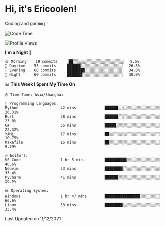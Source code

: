 # Hi, it's Ericoolen!
Coding and gaming！

<!--START_SECTION:waka-->
![Code Time](http://img.shields.io/badge/Code%20Time-131%20hrs%2056%20mins-blue)

![Profile Views](http://img.shields.io/badge/Profile%20Views-2-blue)

**I'm a Night 🦉** 

```text
🌞 Morning    19 commits     ██░░░░░░░░░░░░░░░░░░░░░░░   9.5% 
🌆 Daytime    53 commits     ██████░░░░░░░░░░░░░░░░░░░   26.5% 
🌃 Evening    68 commits     ████████░░░░░░░░░░░░░░░░░   34.0% 
🌙 Night      60 commits     ███████░░░░░░░░░░░░░░░░░░   30.0%

```


📊 **This Week I Spent My Time On** 

```text
⌚︎ Time Zone: Asia/Shanghai

💬 Programming Languages: 
Python                   42 mins             ██████░░░░░░░░░░░░░░░░░░░   26.31% 
Rust                     38 mins             ██████░░░░░░░░░░░░░░░░░░░   23.8% 
C#                       35 mins             █████░░░░░░░░░░░░░░░░░░░░   22.32% 
YAML                     17 mins             ██░░░░░░░░░░░░░░░░░░░░░░░   10.75% 
Makefile                 15 mins             ██░░░░░░░░░░░░░░░░░░░░░░░   9.79%

🔥 Editors: 
VS Code                  1 hr 5 mins         ██████████░░░░░░░░░░░░░░░   40.6% 
Neovim                   53 mins             ████████░░░░░░░░░░░░░░░░░   33.4% 
PyCharm                  41 mins             ██████░░░░░░░░░░░░░░░░░░░   26.0%

💻 Operating System: 
Windows                  1 hr 47 mins        ████████████████░░░░░░░░░   66.6% 
Linux                    53 mins             ████████░░░░░░░░░░░░░░░░░   33.4%

```


 Last Updated on 11/12/2021
<!--END_SECTION:waka-->

